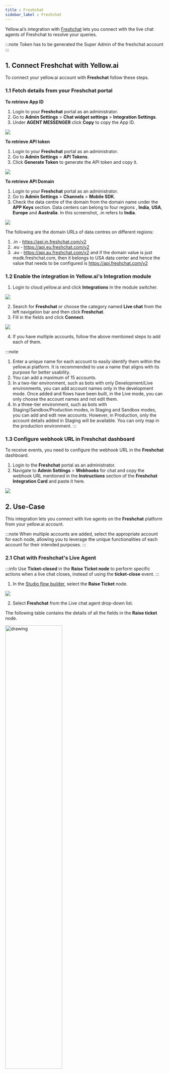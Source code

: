 ```yaml
---
title : Freshchat
sidebar_label : Freshchat
---
```


Yellow.ai’s integration with [Freshchat](https://www.freshworks.com/lp/freshchat-live-chat-software-1/?tactic_id=3419421&gclid=Cj0KCQiA_bieBhDSARIsADU4zLcCLpI23wzdYy7F2mUUk2lIuAeiAp2MGNux6yTfARuOhC8YugNFJCgaAtFZEALw_wcB#&utm_source=google-adwords&utm_medium=FChat-Search-India-Brand&utm_campaign=FChat-Search-India-Brand&utm_term=freshchat&device=c&matchtype=e&network=g&gclid=Cj0KCQiA_bieBhDSARIsADU4zLcCLpI23wzdYy7F2mUUk2lIuAeiAp2MGNux6yTfARuOhC8YugNFJCgaAtFZEALw_wcB) lets you connect with the live chat agents of Freshchat to resolve your queries.

:::note
Token has to be generated the Super Admin of the freshchat account
:::

## 1. Connect Freshchat  with Yellow.ai
To connect your yellow.ai account with **Freshchat** follow these steps.

### 1.1 Fetch details from your Freshchat portal

**To retrieve App ID**

1. Login to your **Freshchat** portal as an administrator.
2. Go to **Admin Settings** > **Chat widget settings** > **Integration Settings**. 
3. Under **AGENT MESSENGER** click **Copy** to copy the App ID. 

![](https://i.imgur.com/XWfj833.png)

**To retrieve API token**

1. Login to your **Freshchat** portal as an administrator.
2. Go to **Admin Settings** > **API Tokens**.
3. Click **Generate Token** to generate the API token and copy it.

![](https://i.imgur.com/W6vgSwB.png)


**To retrieve API Domain**

1. Login to your **Freshchat** portal as an administrator.
2. Go to **Admin Settings** > **Channels** > **Mobile SDK**.
3. Check the data centre of the domain from the domain name under the **APP Keys** section. Data centers can belong to four regions , **India**, **USA**, **Europe** and **Australia**. In this screenshot, .in refers to  **India**. 

![](https://i.imgur.com/gpaDUo7.png)


The following are the domain URLs of data centres on different regions:
1. .in - https://api.in.freshchat.com/v2 
2. .eu - https://api.eu.freshchat.com/v2 
3. .au - https://api.au.freshchat.com/v2 and if the domain value is just msdk.freshchat.com, then it belongs to USA data center and hence the value that needs to be configured is https://api.freshchat.com/v2


### 1.2 Enable the integration in Yellow.ai's Integration module

1. Login to cloud.yellow.ai and click **Integrations** in the module switcher.

![](https://i.imgur.com/8zlKZxs.png)

2. Search for **Freshchat** or choose the category named **Live chat** from the left navigation bar and then click **Freshchat**.
3. Fill in the fields and click **Connect**.

![](https://i.imgur.com/OarRGkq.png)

4. If you have multiple accounts, follow the above mentioned steps to add each of them.

:::note
1. Enter a unique name for each account to easily identify them within the yellow.ai platform. It is recommended to use a name that aligns with its purpose for better usability. 
2. You can add a maximum of 15 accounts.
3. In a two-tier environment, such as bots with only Development/Live environments, you can add account names only in the development mode. Once added and flows have been built, in the Live mode, you can only choose the account names and not edit them.
4. In a three-tier environment, such as bots with Staging/Sandbox/Production modes, in Staging and Sandbox modes, you can add and edit new accounts. However, in Production, only the account details added in Staging will be available. You can only map in the production environment.
:::


### 1.3 Configure webhook URL in Freshchat dashboard

To receive events, you need to configure the webhook URL in the **Freshchat** dashboard.

1. Login to the **Freshchat** portal as an administrator.
2. Navigate to **Admin Settings** > **Webhooks** for chat and copy the webhook URL mentioned in the **Instructions** section of the **Freshchat Integration Card** and paste it here.

![](https://i.imgur.com/1BAJpH9.png)


## 2. Use-Case

This integration lets you connect with live agents on the **Freshchat** platform from your yellow.ai account.

:::note
When multiple accounts are added, select the appropriate account for each node, allowing you to leverage the unique functionalities of each account for their intended purposes.
:::

### 2.1 Chat with Freshchat's Live Agent

:::info
Use **Ticket-closed** in the **Raise Ticket node** to perform specific actions when a live chat closes, instead of using the **ticket-close** event.
:::

1. In the [Studio flow builder](https://docs.yellow.ai/docs/platform_concepts/studio/build/nodes/action-nodes#17-raise-ticket), select the **Raise Ticket** node.

![](https://i.imgur.com/tyx0Rce.png)


2. Select **Freshchat** from the Live chat agent drop-down list.

The following table contains the details of all the fields in the **Raise ticket** node.

<img src="https://i.imgur.com/krPvBQm.png" alt="drawing" width="60%"/>
<img src="https://i.imgur.com/A3VsJEW.png" alt="drawing" width="60%"/>


| Field name                | Sample value            | Data type | Description                                                                                      |
|---------------------------|-------------------------|-----------|--------------------------------------------------------------------------------------------------|
| Message after ticket assignment | Requesting live agent connection | String    | The message that will be displayed to the user after a ticket is assigned to an agent. |
| Name                      | Rajesh                  | String    | Name of the end user.                                                                            |
| Mobile                    | 9876543210              | String    | Mobile number of the end user.                                                                   |
| Email                     | test@gmail.com          | String    | Email address of the end user.                                                                   |
| Query                     | I have a concern regarding my flight ticket | String    | The subject/topic/reason why the ticket was created.                                     |
| Group name                | Sales                   | String    | Freshchat group to which the ticket needs to be assigned.                                       |
| Channel name              | Chat with US            | String    | Freshchat topic to which the ticket needs to be assigned.                                       |
| User ID                   | efgeye-fefefef-14343    | String    | Freshchat userId of the user, this is passed if the previous ticket needs to be re-opened.      |
| Unique Identifier         | ggyugu-2343h-34343      | String    | A unique identifier that will reflect as referenceId in the freshchat agent portal if passed        |
| Properties |  [ { "name": "cf_test_field", "value": "test" } ] | Array | Custom properties that can be passed while creating a ticket.<br/><br/> Custom fields should be created in the Freschat portal , with field names beginning either with **cf_** or **cp_**. Once these fields are set up in the Freshchat portal, data should be passed in the following format: [ { "name": "cf_test_field", "value": "test" } ].<br/><br/> <img src="https://i.imgur.com/eiO2liN.png" alt="drawing" width="100%"/>|

**Sample success response:**

```

{
  "assignedTo": true,
  "success": true,
  "status": "ASSIGNED",
  "ticketInfo": "{{apiresponse}}"
}
```

:::note
apiresponse represents the raw response from the Freshchat create ticket API.
:::

**Sample failure response**

```
{
  "success": false,
  "assignedTo": false,
  "agentNotAvailable": true,
  "message": "TicketId is not created and transferring the control back to the bot",
  "ticketInfo": "{{apiresponse}}"
}
```

:::note
apiresponse represents the raw response from the Freshchat create ticket API.
:::



























